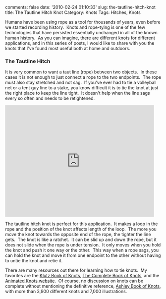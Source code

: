 comments: false
date: '2010-02-24 01:10:33'
slug: the-tautline-hitch-knot
title: The Tautline Hitch Knot
Category: Knots
Tags: Hitches, Knots

<!-- ai l /wp/JAZ0650_TautlineHitch-2.jpg /wp/JAZ0650_TautlineHitch-2-189x285.jpg 189 285 The Tautline Hitch -->

Humans have been using rope as a tool for
thousands of years, even before we started recording history.  Knots and 
rope-tying is one of the few technologies that have persisted essentially unchanged
in all of the known human history.  As you can imagine, there are different
knots for different applications, and in this series of posts, I would like to
share with you the knots that I've found most useful both at home and
outdoors.
<!-- more -->

### The Tautline Hitch

It is very common to want a taut line (rope) between two objects.  In these
cases it is not enough to just connect a rope to the two endpoints.  The rope
must also stay stretched and not sag.  If you've ever had to tie a volleyball
net or a tent guy line to a stake, you know difficult it is to tie the knot at
just the right place to keep the line tight.  It doesn't help when the line
sags every so often and needs to be retightened.

<iframe width="480" height="360" src="http://www.youtube.com/embed/m8NkEp7Cxsw" frameborder="0" allowfullscreen></iframe>
  
The tautline hitch knot is perfect for this application.  It makes a loop in
the rope and the position of the knot affects length of the loop.  The more
you move the knot towards the opposite end of the rope, the tighter the line
gets.  The knot is like a ratchet.  It can be slid up and down the rope, but
it does not slide when the rope is under tension.  It only moves when you hold
the knot and push it one way or the other.  This way when a rope sags, you can
hold the knot and move it from one endpoint to the other without having to
untie the knot and retie it.

There are many resources out there for learning how to tie knots.  My
favorites are the [Klutz Book of Knots](http://www.amazon.com/Klutz-Book-Knots-John-Cassidy/dp/1591748089/ref=sr_1_45?ie=UTF8&s=books&qid=1266977750&sr=1-45),
[The Complete Book of Knots](http://www.amazon.com/Complete-Book-Knots-Geoffrey-Budworth/dp/1558216324/ref=sr_1_6?ie=UTF8&s=books&qid=1266977657&sr=1-6), and
the [Animated Knots website](http://www.animatedknots.com/).  Of course, no
discussion on knots can be complete without mentioning the definitive
reference, [Ashley Book of Knots](http://www.amazon.com/Ashley-Book-Knots-Clifford/dp/0385040253/ref=sr_1_5?ie=UTF8&s=books&qid=1266977657&sr=1-5), with
more than 3,900 different knots and 7,000 illustrations.

<!-- ai c /wp/JAZ0650_TautlineHitch.jpg /wp/JAZ0650_TautlineHitch-389x585.jpg 389 585 The Tautline Hitch -->
